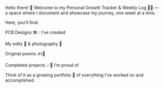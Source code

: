 Hello there! 👋
Welcome to my Personal Growth Tracker & Weekly Log 📓✨ — a space where I document and showcase my journey, one week at a time.

Here, you’ll find:

PCB Designs 🛠️💡 I’ve created

My edits 🎨 & photography 📸

Original poems ✍️📖

Completed projects ✅🚀 I’m proud of

Think of it as a growing portfolio 🌱 of everything I’ve worked on and accomplished.
